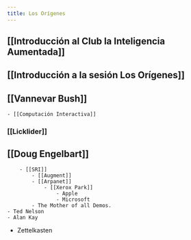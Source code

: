 ```yaml
---
title: Los Orígenes
---
```


## [[Introducción al Club la Inteligencia Aumentada]]
## [[Introducción a la sesión Los Orígenes]]
## [[Vannevar Bush]]
    - [[Computación Interactiva]]
### [[Licklider]]
## [[Doug Engelbart]]
        - [[SRI]]
            - [[Augment]]
            - [[Arpanet]]
                - [[Xerox Park]] 
                    - Apple
                    - Microsoft
            - The Mother of all Demos.
    - Ted Nelson
    - Alan Kay
- Zettelkasten
